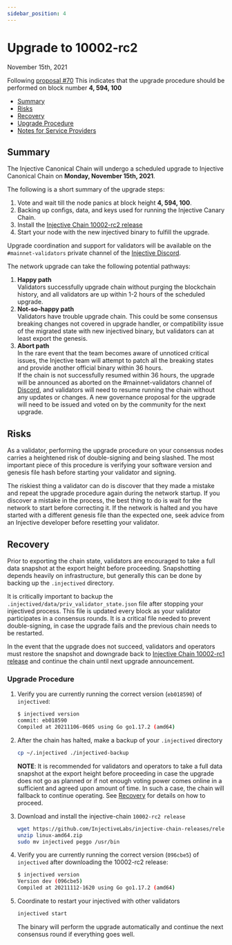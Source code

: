 ```yaml
---
sidebar_position: 4
---
```


# Upgrade to 10002-rc2

November 15th, 2021

Following [proposal #70](https://hub.injective.network/proposals/70) This indicates that the upgrade procedure should be performed on block number **4, 594, 100**

* [Summary](canonical-10002-rc2.md#summary)
* [Risks](canonical-10002-rc2.md#risks)
* [Recovery](canonical-10002-rc2.md#recovery)
* [Upgrade Procedure](canonical-10002-rc2.md#upgrade-procedure)
* [Notes for Service Providers](canonical-10002-rc2.md#notes-for-DEX-relayer-providers)

## Summary

The Injective Canonical Chain will undergo a scheduled upgrade to Injective Canonical Chain on **Monday, November 15th, 2021**.

The following is a short summary of the upgrade steps:

1. Vote and wait till the node panics at block height **4, 594, 100**.
2. Backing up configs, data, and keys used for running the Injective Canary Chain.
3. Install the [Injective Chain 10002-rc2 release](https://github.com/InjectiveLabs/injective-chain-releases/releases/tag/v1.1.1-1636733798)
4. Start your node with the new injectived binary to fulfill the upgrade.

Upgrade coordination and support for validators will be available on the `#mainnet-validators` private channel of the [Injective Discord](https://discord.gg/injective).

The network upgrade can take the following potential pathways:

1. **Happy path**\
   Validators successfully upgrade chain without purging the blockchain history, and all validators are up within 1-2 hours of the scheduled upgrade.
2. **Not-so-happy path**\
   Validators have trouble upgrade chain. This could be some consensus breaking changes not covered in upgrade handler, or compatibility issue of the migrated state with new injectived binary, but validators can at least export the genesis.
3. **Abort path**\
   In the rare event that the team becomes aware of unnoticed critical issues, the Injective team will attempt to patch all the breaking states and provide another official binary within 36 hours.\
   If the chain is not successfully resumed within 36 hours, the upgrade will be announced as aborted on the #mainnet-validators channel of [Discord](https://discord.gg/injective), and validators will need to resume running the chain without any updates or changes. A new governance proposal for the upgrade will need to be issued and voted on by the community for the next upgrade.

## Risks

As a validator, performing the upgrade procedure on your consensus nodes carries a heightened risk of double-signing and being slashed. The most important piece of this procedure is verifying your software version and genesis file hash before starting your validator and signing.

The riskiest thing a validator can do is discover that they made a mistake and repeat the upgrade procedure again during the network startup. If you discover a mistake in the process, the best thing to do is wait for the network to start before correcting it. If the network is halted and you have started with a different genesis file than the expected one, seek advice from an Injective developer before resetting your validator.

## Recovery

Prior to exporting the chain state, validators are encouraged to take a full data snapshot at the export height before proceeding. Snapshotting depends heavily on infrastructure, but generally this can be done by backing up the `.injectived` directory.

It is critically important to backup the `.injectived/data/priv_validator_state.json` file after stopping your injectived process. This file is updated every block as your validator participates in a consensus rounds. It is a critical file needed to prevent double-signing, in case the upgrade fails and the previous chain needs to be restarted.

In the event that the upgrade does not succeed, validators and operators must restore the snapshot and downgrade back to [Injective Chain 10002-rc1 release](https://github.com/InjectiveLabs/injective-chain-releases/releases/tag/v1.1.0-1636178708) and continue the chain until next upgrade announcement.

### Upgrade Procedure

1.  Verify you are currently running the correct version (`eb018590`) of `injectived`:

    ```bash
    $ injectived version
    commit: eb018590
    Compiled at 20211106-0605 using Go go1.17.2 (amd64)

    ```
2.  After the chain has halted, make a backup of your `.injectived` directory

    ```bash
    cp ~/.injectived ./injectived-backup
    ```

    **NOTE**: It is recommended for validators and operators to take a full data snapshot at the export height before proceeding in case the upgrade does not go as planned or if not enough voting power comes online in a sufficient and agreed upon amount of time. In such a case, the chain will fallback to continue operating. See [Recovery](canonical-10002-rc2.md#recovery) for details on how to proceed.
3.  Download and install the injective-chain `10002-rc2 release`

    ```bash
    wget https://github.com/InjectiveLabs/injective-chain-releases/releases/download/v1.1.1-1636733798/linux-amd64.zip
    unzip linux-amd64.zip
    sudo mv injectived peggo /usr/bin
    ```
4.  Verify you are currently running the correct version (`096cbe5`) of `injectived` after downloading the 10002-rc2 release:

    ```bash
    $ injectived version
    Version dev (096cbe5)
    Compiled at 20211112-1620 using Go go1.17.2 (amd64)
    ```
5.  Coordinate to restart your injectived with other validators

    ```bash
    injectived start
    ```

    The binary will perform the upgrade automatically and continue the next consensus round if everything goes well.

